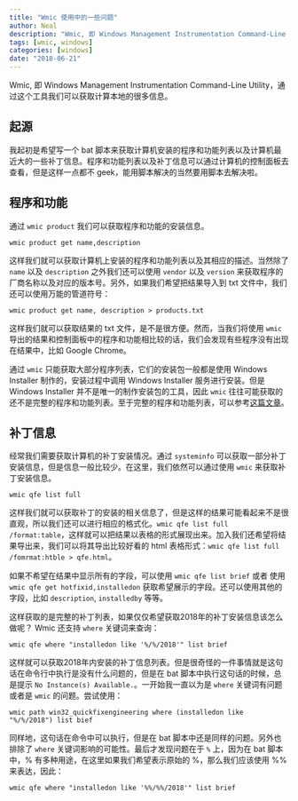```yaml
---
title: "Wmic 使用中的一些问题"
author: Neal
description: "Wmic, 即 Windows Management Instrumentation Command-Line Utility，通过这个工具我们可以获取计算本地的很多信息。"
tags: [wmic, windows]
categories: [windows]
date: "2018-06-21"
---
```


Wmic, 即 Windows Management Instrumentation Command-Line Utility，通过这个工具我们可以获取计算本地的很多信息。

## 起源

我起初是希望写一个 bat 脚本来获取计算机安装的程序和功能列表以及计算机最近大的一些补丁信息。程序和功能列表以及补丁信息可以通过计算机的控制面板去查看，但是这样一点都不 geek，能用脚本解决的当然要用脚本去解决啦。

## 程序和功能

通过 `wmic product` 我们可以获取程序和功能的安装信息。

`wmic product get name,description`

这样我们就可以获取计算机上安装的程序和功能列表以及其相应的描述。当然除了 `name` 以及 `description` 之外我们还可以使用 `vendor` 以及 `version` 来获取程序的厂商名称以及对应的版本号。另外，如果我们希望把结果导入到 txt 文件中，我们还可以使用万能的管道符号：

`wmic product get name, description > products.txt`

这样我们就可以获取结果的 txt 文件，是不是很方便。然而，当我们将使用 `wmic` 导出的结果和控制面板中的程序和功能相比较的话，我们会发现有些程序没有出现在结果中，比如 Google Chrome。

通过 `wmic` 只能获取大部分程序列表，它们的安装包一般都是使用 Windows Installer 制作的，安装过程中调用 Windows Installer 服务进行安装。但是 Windows Installer 并不是唯一的制作安装包的工具，因此 `wmic` 往往可能获取的还不是完整的程序和功能列表。至于完整的程序和功能列表，可以参考[这篇文章](http://www.4hou.com/technology/10206.html)。

## 补丁信息

经常我们需要获取计算机的补丁安装情况。通过 `systeminfo` 可以获取一部分补丁安装信息，但是信息一般比较少。在这里，我们依然可以通过使用 `wmic` 来获取补丁安装信息。

`wmic qfe list full`

这样我们就可以获取补丁的安装的相关信息了，但是这样的结果可能看起来不是很直观，所以我们还可以进行相应的格式化。`wmic qfe list full /format:table`，这样就可以把结果以表格的形式展现出来。加入我们还希望将结果导出来，我们可以将其导出比较好看的 html 表格形式：`wmic qfe list full /fomrmat:htble > qfe.html`。

如果不希望在结果中显示所有的字段，可以使用 `wmic qfe list brief` 或者 使用 `wmic qfe get hotfixid,installedon` 获取希望展示的字段。还可以使用其他的字段，比如 `description`, `installedby` 等等。

这样获取的是完整的补丁列表，如果仅仅希望获取2018年的补丁安装信息该怎么做呢？ Wmic 还支持 `where` 关键词来查询：

`wmic qfe where "installedon like '%/%/2018'" list brief`

这样就可以获取2018年内安装的补丁信息列表。但是很奇怪的一件事情就是这句话在命令行中执行是没有什么问题的，但是在 bat 脚本中执行这句话的时候，总是提示 `No Instance(s) Available.`。一开始我一直以为是 `where` 关键词有问题或者是 `wmic` 的问题。尝试使用：

`wmic path win32_quickfixengineering where (installedon like "%/%/2018") list bief`

同样地，这句话在命令中可以执行，但是在 bat 脚本中还是同样的问题。另外也排除了 `where` 关键词影响的可能性。最后才发现问题在于 `%` 上，因为在 bat 脚本中，% 有多种用途，在这里如果我们希望表示原始的 %，那么我们应该使用 %% 来表达，因此：

`wmic qfe where "installedon like '%%/%%/2018'" list brief`


